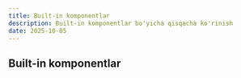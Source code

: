 ```yaml
---
title: Built-in komponentlar
description: Built-in komponentlar bo'yicha qisqacha ko'rinish
date: 2025-10-05
---
```


## Built-in komponentlar

<div class="my-md-content">

</div>

